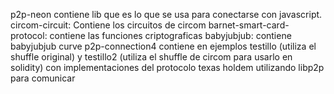 p2p-neon contiene lib que es lo que se usa para conectarse con javascript.
circom-circuit: Contiene los circuitos de circom
barnet-smart-card-protocol: contiene las funciones criptograficas
babyjubjub: contiene babyjubjub curve
p2p-connection4 contiene en ejemplos testillo (utiliza el shuffle original) y testillo2 (utiliza el shuffle de circom para usarlo en solidity) con implementaciones del protocolo texas holdem utilizando libp2p para comunicar